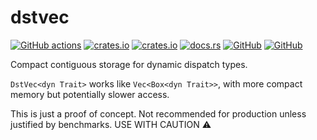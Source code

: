# dstvec
[![GitHub actions](https://github.com/SOF3/dstvec/workflows/CI/badge.svg)](https://github.com/SOF3/dstvec/actions?query=workflow%3ACI)
[![crates.io](https://img.shields.io/crates/v/dstvec.svg)](https://crates.io/crates/dstvec)
[![crates.io](https://img.shields.io/crates/d/dstvec.svg)](https://crates.io/crates/dstvec)
[![docs.rs](https://docs.rs/dstvec/badge.svg)](https://docs.rs/dstvec)
[![GitHub](https://img.shields.io/github/last-commit/SOF3/dstvec)](https://github.com/SOF3/dstvec)
[![GitHub](https://img.shields.io/github/stars/SOF3/dstvec?style=social)](https://github.com/SOF3/dstvec)

Compact contiguous storage for dynamic dispatch types.

`DstVec<dyn Trait>` works like `Vec<Box<dyn Trait>>`, with more compact memory but potentially slower access.

This is just a proof of concept. Not recommended for production unless justified by benchmarks.
USE WITH CAUTION :warning:
